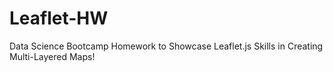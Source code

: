 # Leaflet-HW
Data Science Bootcamp Homework to Showcase Leaflet.js Skills in Creating Multi-Layered Maps!
